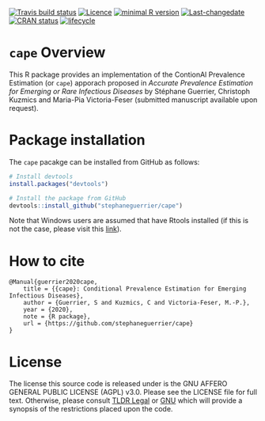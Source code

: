 
<!-- README.md is generated from README.Rmd. Please edit that file -->

<!-- badges: start -->

[![Travis build
status](https://travis-ci.com/stephaneguerrier/cape.svg?branch=master)](https://travis-ci.com/stephaneguerrier/cape)
[![Licence](https://img.shields.io/badge/licence-AGPL--3.0-blue.svg)](https://opensource.org/licenses/AGPL-3.0)
[![minimal R
version](https://img.shields.io/badge/R%3E%3D-3.6.0-6666ff.svg)](https://cran.r-project.org/)
[![Last-changedate](https://img.shields.io/badge/last%20change-2020--10--02-green.svg)](https://github.com/stephaneguerrier/cape)
[![CRAN
status](https://www.r-pkg.org/badges/version/stacks)](https://CRAN.R-project.org/package=stacks)
[![lifecycle](https://img.shields.io/badge/lifecycle-experimental-blue.svg)](https://www.tidyverse.org/lifecycle/#experimental)
<!-- badges: end -->

# `cape` Overview

This R package provides an implementation of the ContionAl Prevalence
Estimation (or `cape`) apporach proposed in *Accurate Prevalence
Estimation for Emerging or Rare Infectious Diseases* by Stéphane
Guerrier, Christoph Kuzmics and Maria-Pia Victoria-Feser (submitted
manuscript available upon request).

# Package installation

The `cape` pacakge can be installed from GitHub as follows:

``` r
# Install devtools
install.packages("devtools")

# Install the package from GitHub
devtools::install_github("stephaneguerrier/cape")
```

Note that Windows users are assumed that have Rtools installed (if this
is not the case, please visit this
[link](https://cran.r-project.org/bin/windows/Rtools/)).

# How to cite

    @Manual{guerrier2020cape,
        title = {{cape}: Conditional Prevalence Estimation for Emerging Infectious Diseases},
        author = {Guerrier, S and Kuzmics, C and Victoria-Feser, M.-P.},
        year = {2020},
        note = {R package},
        url = {https://github.com/stephaneguerrier/cape}
    }

# License

The license this source code is released under is the GNU AFFERO GENERAL
PUBLIC LICENSE (AGPL) v3.0. Please see the LICENSE file for full text.
Otherwise, please consult [TLDR
Legal](https://tldrlegal.com/license/gnu-affero-general-public-license-v3-\(agpl-3.0\))
or [GNU](https://www.gnu.org/licenses/agpl-3.0.en.html) which will
provide a synopsis of the restrictions placed upon the code.
